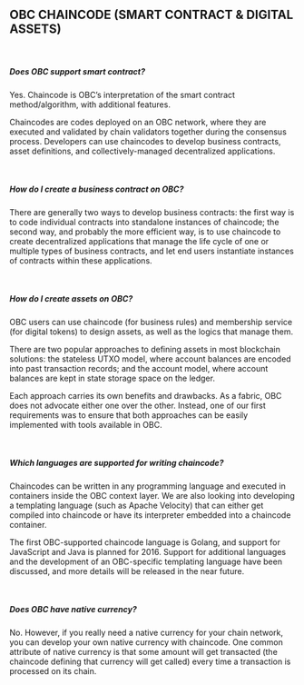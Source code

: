 ## OBC CHAINCODE (SMART CONTRACT & DIGITAL ASSETS)

&nbsp;
##### Does OBC support smart contract?
Yes. Chaincode is OBC’s interpretation of the smart contract method/algorithm, with additional features.

Chaincodes are codes deployed on an OBC network, where they are executed and validated by chain validators together during the consensus process. Developers can use chaincodes to develop business contracts, asset definitions, and collectively-managed decentralized applications.

&nbsp;
##### How do I create a business contract on OBC?
There are generally two ways to develop business contracts: the first way is to code individual contracts into standalone instances of chaincode; the second way, and probably the more efficient way, is to use chaincode to create decentralized applications that manage the life cycle of one or multiple types of business contracts, and let end users instantiate instances of contracts within these applications. 

&nbsp;
##### How do I create assets on OBC?
OBC users can use chaincode (for business rules) and membership service (for digital tokens) to design assets, as well as the logics that manage them.

There are two popular approaches to defining assets in most blockchain solutions: the stateless UTXO model, where account balances are encoded into past transaction records; and the account model, where account balances are kept in state storage space on the ledger.

Each approach carries its own benefits and drawbacks. As a fabric, OBC does not advocate either one over the other. Instead, one of our first requirements was to ensure that both approaches can be easily implemented with tools available in OBC.

&nbsp;
##### Which languages are supported for writing chaincode?
Chaincodes can be written in any programming language and executed in containers inside the OBC context layer. We are also looking into developing a templating language (such as Apache Velocity) that can either get compiled into chaincode or have its interpreter embedded into a chaincode container.

The first OBC-supported chaincode language is Golang, and support for JavaScript and Java is planned for 2016. Support for additional languages and the development of an OBC-specific templating language have been discussed, and more details will be released in the near future.

&nbsp;
##### Does OBC have native currency?
No. However, if you really need a native currency for your chain network, you can develop your own native currency with chaincode. One common attribute of native currency is that some amount will get transacted (the chaincode defining that currency will get called) every time a transaction is processed on its chain.
